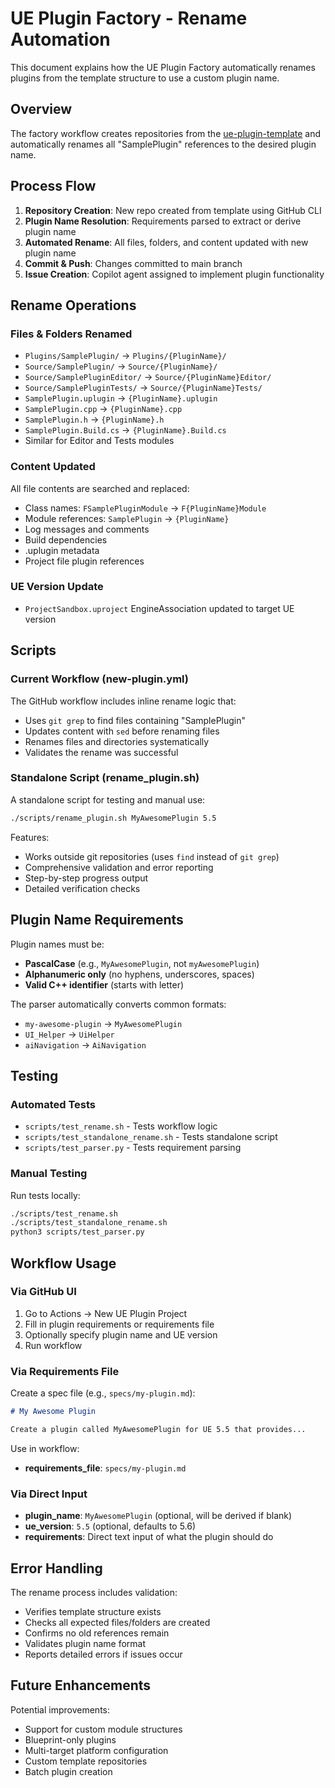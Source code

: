 # UE Plugin Factory - Rename Automation

This document explains how the UE Plugin Factory automatically renames plugins from the template structure to use a custom plugin name.

## Overview

The factory workflow creates repositories from the [ue-plugin-template](https://github.com/lifelike-and-believable/ue-plugin-template) and automatically renames all "SamplePlugin" references to the desired plugin name.

## Process Flow

1. **Repository Creation**: New repo created from template using GitHub CLI
2. **Plugin Name Resolution**: Requirements parsed to extract or derive plugin name  
3. **Automated Rename**: All files, folders, and content updated with new plugin name
4. **Commit & Push**: Changes committed to main branch
5. **Issue Creation**: Copilot agent assigned to implement plugin functionality

## Rename Operations

### Files & Folders Renamed
- `Plugins/SamplePlugin/` → `Plugins/{PluginName}/`
- `Source/SamplePlugin/` → `Source/{PluginName}/`
- `Source/SamplePluginEditor/` → `Source/{PluginName}Editor/`
- `Source/SamplePluginTests/` → `Source/{PluginName}Tests/`
- `SamplePlugin.uplugin` → `{PluginName}.uplugin`
- `SamplePlugin.cpp` → `{PluginName}.cpp`
- `SamplePlugin.h` → `{PluginName}.h`  
- `SamplePlugin.Build.cs` → `{PluginName}.Build.cs`
- Similar for Editor and Tests modules

### Content Updated
All file contents are searched and replaced:
- Class names: `FSamplePluginModule` → `F{PluginName}Module`
- Module references: `SamplePlugin` → `{PluginName}` 
- Log messages and comments
- Build dependencies
- .uplugin metadata
- Project file plugin references

### UE Version Update
- `ProjectSandbox.uproject` EngineAssociation updated to target UE version

## Scripts

### Current Workflow (new-plugin.yml)
The GitHub workflow includes inline rename logic that:
- Uses `git grep` to find files containing "SamplePlugin" 
- Updates content with `sed` before renaming files
- Renames files and directories systematically
- Validates the rename was successful

### Standalone Script (rename_plugin.sh)
A standalone script for testing and manual use:
```bash
./scripts/rename_plugin.sh MyAwesomePlugin 5.5
```

Features:
- Works outside git repositories (uses `find` instead of `git grep`)
- Comprehensive validation and error reporting
- Step-by-step progress output
- Detailed verification checks

## Plugin Name Requirements

Plugin names must be:
- **PascalCase** (e.g., `MyAwesomePlugin`, not `myAwesomePlugin`)
- **Alphanumeric only** (no hyphens, underscores, spaces)
- **Valid C++ identifier** (starts with letter)

The parser automatically converts common formats:
- `my-awesome-plugin` → `MyAwesomePlugin`
- `UI_Helper` → `UiHelper`
- `aiNavigation` → `AiNavigation`

## Testing

### Automated Tests
- `scripts/test_rename.sh` - Tests workflow logic
- `scripts/test_standalone_rename.sh` - Tests standalone script  
- `scripts/test_parser.py` - Tests requirement parsing

### Manual Testing
Run tests locally:
```bash
./scripts/test_rename.sh
./scripts/test_standalone_rename.sh
python3 scripts/test_parser.py
```

## Workflow Usage

### Via GitHub UI
1. Go to Actions → New UE Plugin Project
2. Fill in plugin requirements or requirements file
3. Optionally specify plugin name and UE version
4. Run workflow

### Via Requirements File
Create a spec file (e.g., `specs/my-plugin.md`):
```markdown
# My Awesome Plugin

Create a plugin called MyAwesomePlugin for UE 5.5 that provides...
```

Use in workflow:
- **requirements_file**: `specs/my-plugin.md`

### Via Direct Input
- **plugin_name**: `MyAwesomePlugin` (optional, will be derived if blank)
- **ue_version**: `5.5` (optional, defaults to 5.6)
- **requirements**: Direct text input of what the plugin should do

## Error Handling

The rename process includes validation:
- Verifies template structure exists
- Checks all expected files/folders are created
- Confirms no old references remain
- Validates plugin name format
- Reports detailed errors if issues occur

## Future Enhancements

Potential improvements:
- Support for custom module structures
- Blueprint-only plugins  
- Multi-target platform configuration
- Custom template repositories
- Batch plugin creation